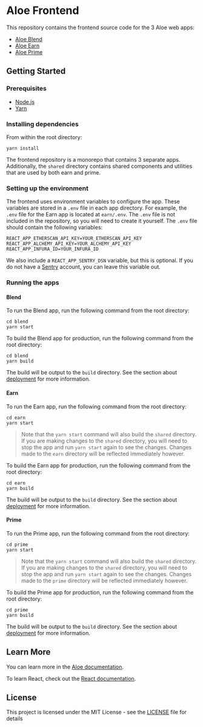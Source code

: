 # Aloe Frontend
This repository contains the frontend source code for the 3 Aloe web apps:
- [Aloe Blend](https://app.aloe.capital)
- [Aloe Earn](https://earn.aloe.capital)
- [Aloe Prime](https://prime.aloe.capital)
## Getting Started

### Prerequisites
- [Node.js](https://nodejs.org/en/download/)
- [Yarn](https://yarnpkg.com/getting-started/install)

### Installing dependencies
From within the root directory:
```
yarn install
```

The frontend repository is a monorepo that contains 3 separate apps. Additionally, the `shared` directory contains shared components and utilities that are used by both earn and prime.

### Setting up the environment
The frontend uses environment variables to configure the app. These variables are stored in a `.env` file in each app directory. For example, the `.env` file for the Earn app is located at `earn/.env`. The `.env` file is not included in the repository, so you will need to create it yourself. The `.env` file should contain the following variables:
```
REACT_APP_ETHERSCAN_API_KEY=YOUR_ETHERSCAN_API_KEY
REACT_APP_ALCHEMY_API_KEY=YOUR_ALCHEMY_API_KEY
REACT_APP_INFURA_ID=YOUR_INFURA_ID
```

We also include a `REACT_APP_SENTRY_DSN` variable, but this is optional. If you do not have a [Sentry](sentry.io) account, you can leave this variable out.

### Running the apps

#### Blend
To run the Blend app, run the following command from the root directory:
```
cd blend
yarn start
```

To build the Blend app for production, run the following command from the root directory:
```
cd blend
yarn build
```
The build will be output to the `build` directory.
See the section about [deployment](https://facebook.github.io/create-react-app/docs/deployment) for more information.

#### Earn
To run the Earn app, run the following command from the root directory:
```
cd earn
yarn start
```
> Note that the `yarn start` command will also build the `shared` directory. If you are making changes to the `shared` directory, you will need to stop the app and run `yarn start` again to see the changes. Changes made to the `earn` directory will be reflected immediately however.

To build the Earn app for production, run the following command from the root directory:
```
cd earn
yarn build
```
The build will be output to the `build` directory.
See the section about [deployment](https://facebook.github.io/create-react-app/docs/deployment) for more information.

#### Prime
To run the Prime app, run the following command from the root directory:
```
cd prime
yarn start
```
> Note that the `yarn start` command will also build the `shared` directory. If you are making changes to the `shared` directory, you will need to stop the app and run `yarn start` again to see the changes. Changes made to the `prime` directory will be reflected immediately however.

To build the Prime app for production, run the following command from the root directory:
```
cd prime
yarn build
```
The build will be output to the `build` directory.
See the section about [deployment](https://facebook.github.io/create-react-app/docs/deployment) for more information.

## Learn More

You can learn more in the [Aloe documentation](https://docs.aloe.capital/).

To learn React, check out the [React documentation](https://reactjs.org/).

## License

This project is licensed under the MIT License - see the [LICENSE](LICENSE) file for details
